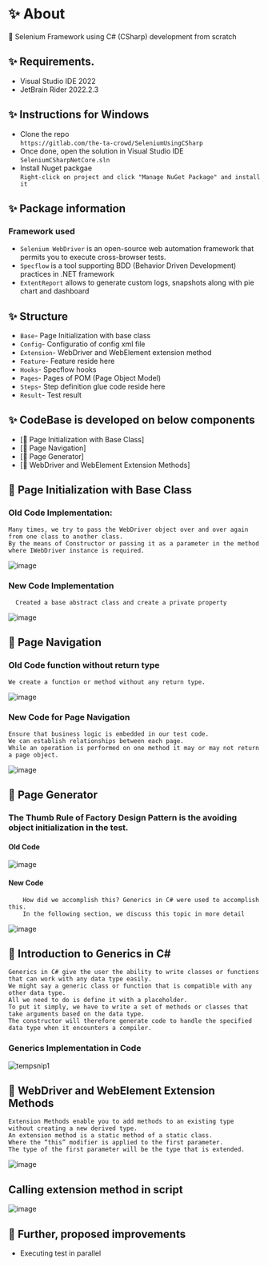 ﻿#  ✨ About

🚀 Selenium Framework using C# (CSharp) development from scratch

##  ✨ Requirements.
- Visual Studio IDE 2022
- JetBrain Rider 2022.2.3

##  ✨ Instructions for Windows
-  Clone the repo \
   `https://gitlab.com/the-ta-crowd/SeleniumUsingCSharp`
- Once done, open the solution in Visual Studio IDE \
  `SeleniumCSharpNetCore.sln`
- Install Nuget packgae \
  `Right-click on project and click "Manage NuGet Package" and install it`

##  ✨ Package information
### Framework used
- `Selenium WebDriver` is an open-source web automation framework that permits you to execute cross-browser tests.
- `Specflow` is a tool supporting BDD (Behavior Driven Development) practices in .NET framework
- `ExtentReport` allows to generate custom logs, snapshots along with pie chart and dashboard

##  ✨ Structure
- `Base`- Page Initialization with base class
- `Config`- Configuratio of config xml file
- `Extension`- WebDriver and WebElement extension method
- `Feature`- Feature reside here
- `Hooks`- Specflow hooks
- `Pages`- Pages of POM (Page Object Model)
- `Steps`- Step definition glue code reside here
- `Result`- Test result

##  ✨ CodeBase is developed on below  components
-   [🚀 Page Initialization with Base Class]
-   [🚀 Page Navigation]
-   [🚀 Page Generator]
-   [🚀 WebDriver and WebElement Extension Methods]

## 🚀 Page Initialization with Base Class

### Old Code Implementation:
    Many times, we try to pass the WebDriver object over and over again from one class to another class.
    By the means of Constructor or passing it as a parameter in the method where IWebDriver instance is required.

![image](https://user-images.githubusercontent.com/13363157/180227839-15b0eefe-e70b-4fbd-b82f-910d411764d5.png)

### New	Code Implementation
      Created a base abstract class and create a private property
![image](https://user-images.githubusercontent.com/13363157/180231069-97e8d61a-e6fd-47fa-a092-727cdbca867e.png)

## 🚀 Page Navigation

### Old Code function without return type
    We create a function or method without any return type.
![image](https://user-images.githubusercontent.com/13363157/180240799-628e1b95-74f7-452b-8b79-bd32bfd1214f.png)
### New Code for Page Navigation
    Ensure that business logic is embedded in our test code.
    We can establish relationships between each page.
    While an operation is performed on one method it may or may not return a page object.
![image](https://user-images.githubusercontent.com/13363157/180239114-a15383c9-51fd-4ee8-aac1-b02afcdf81e1.png)

## 🚀 Page Generator

### The Thumb Rule of Factory Design Pattern is the avoiding object initialization in the test.
#### Old Code
![image](https://user-images.githubusercontent.com/13363157/180242809-7adb3591-26fc-4d35-8b6e-baaddc260a95.png)
#### New Code
        How did we accomplish this? Generics in C# were used to accomplish this. 
        In the following section, we discuss this topic in more detail
![image](https://user-images.githubusercontent.com/13363157/180243477-caceffc6-cf37-4cb7-befa-704d7c74cf63.png)

## 🚀 Introduction to Generics in C#
    Generics in C# give the user the ability to write classes or functions that can work with any data type easily.
    We might say a generic class or function that is compatible with any other data type. 
    All we need to do is define it with a placeholder.
    To put it simply, we have to write a set of methods or classes that take arguments based on the data type. 
    The constructor will therefore generate code to handle the specified data type when it encounters a compiler.

### Generics Implementation in Code
![tempsnip1](https://user-images.githubusercontent.com/13363157/180247732-a0cbb510-f019-4dfa-9a02-0d694ee1600d.png)


## 🚀 WebDriver and WebElement Extension Methods
    Extension Methods enable you to add methods to an existing type without creating a new derived type.
    An extension method is a static method of a static class.
    Where the “this” modifier is applied to the first parameter.
    The type of the first parameter will be the type that is extended.
![image](https://user-images.githubusercontent.com/13363157/180249818-79f459f1-5883-459d-815a-6b96a8b61f25.png)

## Calling extension method in script
![image](https://user-images.githubusercontent.com/13363157/180250869-ddcbd2a8-f089-4a26-8200-178fe102a88a.png)

## 🚀 Further, proposed improvements
- Executing test in parallel
